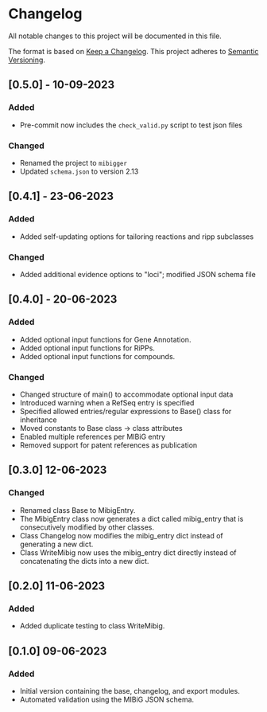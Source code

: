 # Changelog

All notable changes to this project will be documented in this file.

The format is based on [Keep a Changelog](https://keepachangelog.com/en/1.0.0/).
This project adheres to [Semantic Versioning](https://semver.org/spec/v2.0.0.html).


## [0.5.0] - 10-09-2023

### Added

- Pre-commit now includes the `check_valid.py` script to test json files

### Changed

- Renamed the project to `mibigger`
- Updated `schema.json` to version 2.13

## [0.4.1] - 23-06-2023

### Added

- Added self-updating options for tailoring reactions and ripp subclasses

### Changed

- Added additional evidence options to "loci"; modified JSON schema file


## [0.4.0] - 20-06-2023

### Added

- Added optional input functions for Gene Annotation.
- Added optional input functions for RiPPs.
- Added optional input functions for compounds.

### Changed

- Changed structure of main() to accommodate optional input data
- Introduced warning when a RefSeq entry is specified
- Specified allowed entries/regular expressions to Base() class for inheritance
- Moved constants to Base class -> class attributes
- Enabled multiple references per MIBiG entry
- Removed support for patent references as publication


## [0.3.0] 12-06-2023

### Changed

- Renamed class Base to MibigEntry.
- The MibigEntry class now generates a dict called mibig_entry that is consecutively modified by other classes.
- Class Changelog now modifies the mibig_entry dict instead of generating a new dict.
- Class WriteMibig now uses the mibig_entry dict directly instead of concatenating
    the dicts into a new dict.

## [0.2.0] 11-06-2023

### Added

- Added duplicate testing to class WriteMibig.

## [0.1.0] 09-06-2023

### Added

- Initial version containing the base, changelog, and export modules.
- Automated validation using the MIBiG JSON schema.
